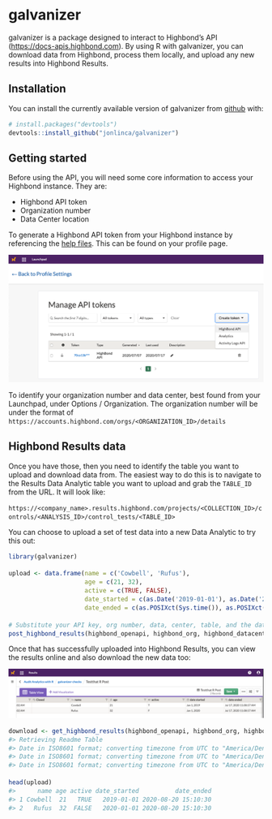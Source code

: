 
<!-- README.md is generated from README.Rmd. Please edit that file -->

# galvanizer

<!-- badges: start -->

<!-- badges: end -->

galvanizer is a package designed to interact to Highbond’s API
(<https://docs-apis.highbond.com>). By using R with galvanizer, you can
download data from Highbond, process them locally, and upload any new
results into Highbond Results.

## Installation

You can install the currently available version of galvanizer from
[github](https://github.com/jonlinca/galvanizer) with:

``` r
# install.packages("devtools")
devtools::install_github("jonlinca/galvanizer")
```

## Getting started

Before using the API, you will need some core information to access your
Highbond instance. They are:

  - Highbond API token
  - Organization number
  - Data Center location

To generate a Highbond API token from your Highbond instance by
referencing the [help
files](https://help.highbond.com/helpdocs/highbond/en-us/Content/launchpad/getting_started/managing_access_tokens.html).
This can be found on your profile page.

![generate API token](man/figures/generate_token.png)

To identify your organization number and data center, best found from
your Launchpad, under Options / Organization. The organization number
will be under the format of
`https://accounts.highbond.com/orgs/<ORGANIZATION_ID>/details`

## Highbond Results data

Once you have those, then you need to identify the table you want to
upload and download data from. The easiest way to do this is to navigate
to the Results Data Analytic table you want to upload and grab the
`TABLE_ID` from the URL. It will look like:

`https://<company_name>.results.highbond.com/projects/<COLLECTION_ID>/controls/<ANALYSIS_ID>/control_tests/<TABLE_ID>`

You can choose to upload a set of test data into a new Data Analytic to
try this out:

``` r
library(galvanizer)

upload <- data.frame(name = c('Cowbell', 'Rufus'),
                     age = c(21, 32),
                     active = c(TRUE, FALSE),
                     date_started = c(as.Date('2019-01-01'), as.Date('2020-01-01')),
                     date_ended = c(as.POSIXct(Sys.time()), as.POSIXct(Sys.time())))

# Substitute your API key, org number, data, center, table, and the dataframe to be uploaded
post_highbond_results(highbond_openapi, highbond_org, highbond_datacenter, highbond_table, upload = upload, purge = TRUE)
```

Once that has successfully uploaded into Highbond Results, you can view
the results online and also download the new data too:

![successful results upload](man/figures/highbond_results_upload.png)

``` r
download <- get_highbond_results(highbond_openapi, highbond_org, highbond_datacenter, highbond_table)
#> Retrieving Readme Table
#> Date in ISO8601 format; converting timezone from UTC to "America/Denver".
#> Date in ISO8601 format; converting timezone from UTC to "America/Denver".
#> Date in ISO8601 format; converting timezone from UTC to "America/Denver".

head(upload)
#>      name age active date_started          date_ended
#> 1 Cowbell  21   TRUE   2019-01-01 2020-08-20 15:10:30
#> 2   Rufus  32  FALSE   2020-01-01 2020-08-20 15:10:30
```
